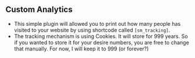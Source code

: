## Custom Analytics

- This simple plugin will allowed you to print out how many people has visited to your website by using shortcode called `[sm_tracking]`.
- The tracking mechanism is using Cookies. It will store for 999 years. So if you wanted to store it for your desire numbers, you are free to change that manually. For now, I will keep it to 999 (or forever?)

